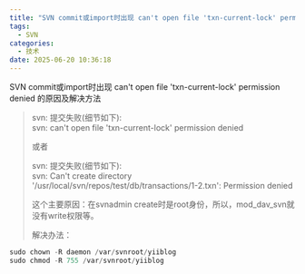 ```yaml
---
title: "SVN commit或import时出现 can't open file 'txn-current-lock' permission denied 的原因及解决方法"
tags:
  - SVN
categories:
  - 技术
date: 2025-06-20 10:36:18
---
```


SVN commit或import时出现 can't open file 'txn-current-lock' permission denied 的原因及解决方法

> svn: 提交失败(细节如下):  
> svn: can't open file 'txn-current-lock' permission denied
>
> 或者
>
> svn: 提交失败(细节如下):  
> svn: Can't create directory '/usr/local/svn/repos/test/db/transactions/1-2.txn': Permission denied
>
> 这个主要原因：在svnadmin create时是root身份，所以，mod\_dav\_svn就没有write权限等。
>
> 解决办法：

```objectivec
sudo chown -R daemon /var/svnroot/yiiblog
sudo chmod -R 755 /var/svnroot/yiiblog
```
